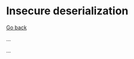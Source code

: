 # Insecure deserialization

[Go back](../../index.md)

<div class="row row-cols-md-2"><div>

...
</div><div>

...
</div></div>